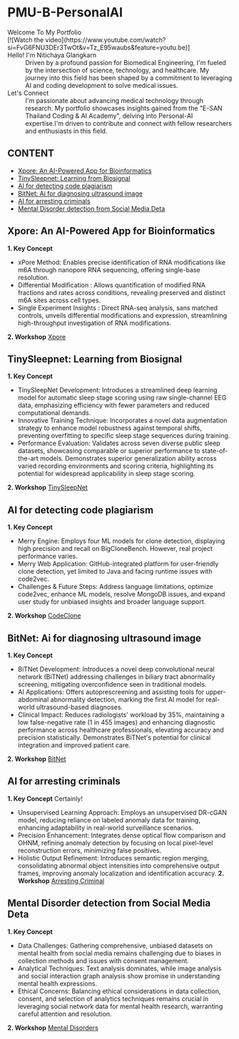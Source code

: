 PMU-B-PersonalAI
======

<dl>

  <dt>Welcome To My Portfolio</dt>
  [![Watch the video](https://www.youtube.com/watch?si=FvG6FNU3DEr3TwOt&v=Tz_E95waubs&feature=youtu.be)]
  
  <dt>Hello! I'm Nitichaya Glangkarn </dt>
  <dd> Driven by a profound passion for Biomedical Engineering, I'm fueled by the intersection of science, technology, and healthcare. My journey into this field has been shaped by a commitment to leveraging AI and coding development to solve medical issues.  </dd>

  <dt>Let's Connect </dt>
  <dd>I'm passionate about advancing medical technology through research. My portfolio showcases insights gained from the "E-SAN Thailand Coding & AI Academy", delving into Personal-AI expertise.I'm driven to contribute and connect with fellow researchers and enthusiasts in this field. </dd>


</dl>

## CONTENT
* [Xpore: An AI-Powered App for Bioinformatics](#Xpore)
* [TinySleepnet: Learning from Biosignal](#TinySleepnet)
* [AI for detecting code plagiarism](#CodePlagiarism)
* [BitNet: Ai for diagnosing ultrasound image](#BitNet)
* [AI for arresting criminals](#ArrestingCriminal)
* [Mental Disorder detection from Social Media Deta](#Mentaldetection)

<a name="Xpore"></a>
## Xpore: An AI-Powered App for Bioinformatics
**1. Key Concept**
 * xPore Method: Enables precise identification of RNA modifications like m6A through nanopore RNA sequencing, offering single-base resolution.
 * Differential Modification : Allows quantification of modified RNA fractions and rates across conditions, revealing preserved and distinct m6A sites across cell types.
 * Single Experiment Insights : Direct RNA-seq analysis, sans matched controls, unveils differential modifications and expression, streamlining high-throughput investigation of RNA modifications.
   
**2. Workshop**
[Xpore](https://colab.research.google.com/drive/1CBTsC7H2ni6ksODLj9wclVvXGRBHYANS?usp=sharing)


<a name="TinySleepnet"></a>
## TinySleepnet: Learning from Biosignal
**1. Key Concept**
* TinySleepNet Development: Introduces a streamlined deep learning model for automatic sleep stage scoring using raw single-channel EEG data, emphasizing efficiency with fewer parameters and reduced computational demands.
* Innovative Training Technique: Incorporates a novel data augmentation strategy to enhance model robustness against temporal shifts, preventing overfitting to specific sleep stage sequences during training.
* Performance Evaluation: Validates across seven diverse public sleep datasets, showcasing comparable or superior performance to state-of-the-art models. Demonstrates superior generalization ability across varied recording environments and scoring criteria, highlighting its potential for widespread applicability in sleep stage scoring.

**2. Workshop**
[TinySleepNet](https://colab.research.google.com/drive/1fLNJC3nqTjeBhh5FGKZjav_X2-3jY-D3?usp=sharing)

<a name="CodePlagiarism"></a>
## AI for detecting code plagiarism
**1. Key Concept**
* Merry Engine: Employs four ML models for clone detection, displaying high precision and recall on BigCloneBench. However, real project performance varies.
* Merry Web Application: GitHub-integrated platform for user-friendly clone detection, yet limited to Java and facing runtime issues with code2vec.
* Challenges & Future Steps: Address language limitations, optimize code2vec, enhance ML models, resolve MongoDB issues, and expand user study for unbiased insights and broader language support.

**2. Workshop**
[CodeClone](https://colab.research.google.com/drive/1tE4duSycjHF7PhWVwYP3dnwAt_4aNTUp?usp=sharing)


<a name="BitNet"></a>
## BitNet: Ai for diagnosing ultrasound image
**1. Key Concept**
* BiTNet Development: Introduces a novel deep convolutional neural network (BiTNet) addressing challenges in biliary tract abnormality screening, mitigating overconfidence seen in traditional models.
* AI Applications: Offers autoprescreening and assisting tools for upper-abdominal abnormality detection, marking the first AI model for real-world ultrasound-based diagnoses.
* Clinical Impact: Reduces radiologists' workload by 35%, maintaining a low false-negative rate (1 in 455 images) and enhancing diagnostic performance across healthcare professionals, elevating accuracy and precision statistically. Demonstrates BiTNet's potential for clinical integration and improved patient care.
  
**2. Workshop**
[BitNet](https://colab.research.google.com/drive/1WBI_xPv2axqUdnbG8Orko9CU18LUW7i-?usp=sharing)


<a name="ArrestingCriminal"></a>
## AI for arresting criminals
**1. Key Concept**
Certainly!
* Unsupervised Learning Approach: Employs an unsupervised DR-cGAN model, reducing reliance on labeled anomaly data for training, enhancing adaptability in real-world surveillance scenarios.
* Precision Enhancement: Integrates dense optical flow comparison and OHNM, refining anomaly detection by focusing on local pixel-level reconstruction errors, minimizing false positives.
* Holistic Output Refinement: Introduces semantic region merging, consolidating abnormal object intensities into comprehensive output frames, improving anomaly localization and identification accuracy.
**2. Workshop**
[Arresting Criminal](https://colab.research.google.com/drive/1wElytqkVU769pU_8U3AHVG8iumVBiOKS?usp=sharing)


<a name="Mentaldetection"></a>
## Mental Disorder detection from Social Media Deta
**1. Key Concept**
* Data Challenges: Gathering comprehensive, unbiased datasets on mental health from social media remains challenging due to biases in collection methods and issues with consent management.
* Analytical Techniques: Text analysis dominates, while image analysis and social interaction graph analysis show promise in understanding mental health expressions.
* Ethical Concerns: Balancing ethical considerations in data collection, consent, and selection of analytics techniques remains crucial in leveraging social network data for mental health research, warranting careful attention and resolution.

**2. Workshop**
[Mental Disorders](https://example.com)



